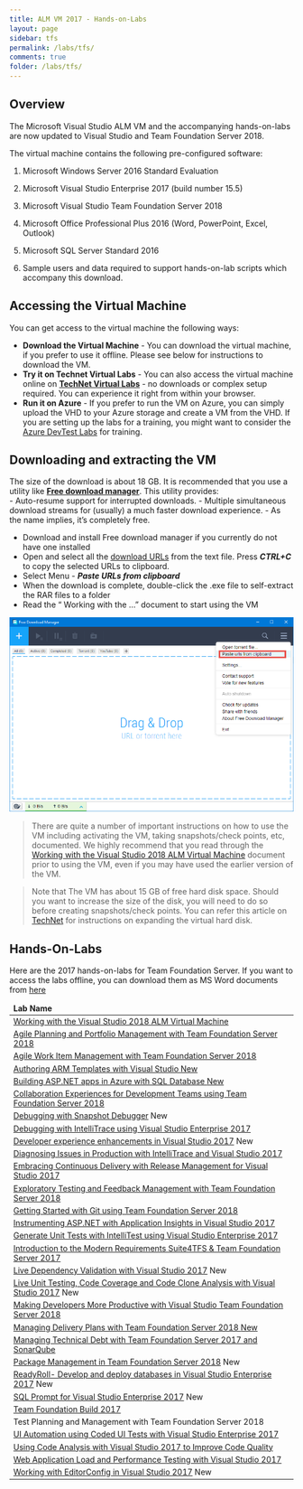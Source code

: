 ```yaml
---
title: ALM VM 2017 - Hands-on-Labs 
layout: page    
sidebar: tfs
permalink: /labs/tfs/
comments: true
folder: /labs/tfs/
---
```


## Overview

The Microsoft Visual Studio ALM VM and the accompanying hands-on-labs are now updated to Visual Studio and Team Foundation Server 2018. 

The virtual machine contains the following pre-configured software:

1.  Microsoft Windows Server 2016 Standard Evaluation

2.  Microsoft Visual Studio Enterprise 2017 (build number 15.5)

3.  Microsoft Visual Studio Team Foundation Server 2018

4.  Microsoft Office Professional Plus 2016 (Word, PowerPoint,
    Excel, Outlook)

5.  Microsoft SQL Server Standard 2016

6.  Sample users and data required to support hands-on-lab scripts which
    accompany this download.      

## Accessing the Virtual Machine

You can get access to the virtual machine the following ways:

- **Download the Virtual Machine** - You can download the virtual machine, if you prefer to use it offline. Please see below for instructions to download the VM.
- **Try it on Technet Virtual Labs** - You can also access the virtual machine online on [**TechNet Virtual Labs**](technet/)  - no downloads or complex setup required. You can experience it right from within your browser.
- **Run it on Azure** - If you prefer to run the VM on Azure, you can simply upload the VHD to your Azure storage and create a VM from the VHD. If you are setting up the labs for a training, you  might want to consider the [Azure DevTest Labs](https://docs.microsoft.com/en-us/azure/devtest-lab/devtest-lab-training-lab) for training.

## Downloading and extracting the VM   
The size of the download is about 18 GB. It is recommended that you use a utility like [**Free download manager**](http://www.freedownloadmanager.org/).  This utility provides:   
    - Auto-resume support for interrupted downloads.
    - Multiple simultaneous download streams for (usually) a much faster download experience.
    - As the name implies, it’s completely free.    

- Download and install Free download manager if you currently do not have one installed 
- Open and select all the <a href="media/almvm2017url.txt">download URLs</a> from the text file. Press ***CTRL+C*** to copy the selected URLs to clipboard.
- Select Menu - ***Paste URLs from clipboard***      
- When the download is complete, double-click the .exe file to self-extract the RAR files to a folder       
- Read the “ Working with the …” document to start using the VM     

<img src="media/fdm.png" />


>There are quite a number of important instructions on how to use the VM including activating the VM, taking snapshots/check points, etc, documented. We highly recommend that you read through the [Working with the Visual Studio 2018 ALM Virtual Machine]() document prior to using the VM, even if you may have used the earlier version of the VM. 

>Note that The VM has about 15 GB of free hard disk space. Should you want to increase the size of the disk, you will need to do so before creating snapshots/check points. You can refer this article on [TechNet]() for instructions on expanding the virtual hard disk.

## Hands-On-Labs

Here are the 2017 hands-on-labs for Team Foundation Server. If you want to access the labs offline, you can download them as MS Word documents from <a href="https://almvm2017.blob.core.windows.net/vm2017/VisualStudio ALMVM 2017 Labs.zip">here</a>
<table width="100%">
<thead><td><b>
Lab Name</b>
</td>
</thead>
<tr><td><a href="started/">Working with the Visual Studio 2018 ALM Virtual Machine</a></td></tr>
<tr><td><a href="agile/">Agile Planning and Portfolio Management with Team Foundation Server 2018</a></td></tr>
<tr><td><a href="agileworkitems/">Agile Work Item Management with Team Foundation Server 2018</a></td></tr>
<tr><td><a href="armtemplates/">Authoring ARM Templates with Visual Studio     <span class="label label-success">New</span></a></td></tr>
<tr><td><a href="aspnetazure/">Building ASP.NET apps in Azure with SQL Database     <span class="label label-success">New</span></a></td></tr>
<tr><td><a href="devteamcollaboration/">Collaboration Experiences for Development Teams using Team Foundation Server 2018</a></td></tr>
<tr><td><a href="snapshotdebugger/">Debugging with Snapshot Debugger</a>     <span class="label label-success">New</span></td></tr>
<tr><td><a href="debugging/">Debugging with IntelliTrace using Visual Studio Enterprise 2017</a></td></tr>
<tr><td><a href="devexp/">Developer experience enhancements in Visual Studio 2017</a>     <span class="label label-success">New</span></td></tr>
<tr><td><a href="intellitrace/">Diagnosing Issues in Production with IntelliTrace and Visual Studio 2017</a></td></tr>
<tr><td><a href="releasemanagement/">Embracing Continuous Delivery with Release Management for Visual Studio 2017</a></td></tr>
<tr><td><a href="exploratorytesting/">Exploratory Testing and Feedback Management with Team Foundation Server 2018</a></td></tr>
<tr><td><a href="git/">Getting Started with Git using Team Foundation Server 2018</a></td></tr>
<tr><td><a href="appinsights/">Instrumenting ASP.NET with Application Insights in Visual Studio 2017</a></td></tr>
<tr><td><a href="intellitest/">Generate Unit Tests with IntelliTest using Visual Studio Enterprise 2017</a></td></tr>
<tr><td><a href="smartword4tfs/">Introduction to the Modern Requirements Suite4TFS & Team Foundation Server 2017</a></td></tr>
<tr><td><a href="livedependencyvalidation/">Live Dependency Validation with Visual Studio 2017</a>    <span class="label label-success">New</span></td></tr>
<tr><td><a href="liveunittesting/">Live Unit Testing, Code Coverage and Code Clone Analysis with Visual Studio 2017</a>    <span class="label label-success">New</span></td></tr>
<tr><td><a href="vsproductivity/">Making Developers More Productive with Visual Studio Team Foundation Server 2018</a></td></tr>
<tr><td><a href="deliveryplans/">Managing Delivery Plans with Team Foundation Server 2018     <span class="label label-success">New</span></a></td></tr>
<tr><td><a href="technicaldebt/">Managing Technical Debt with Team Foundation Server 2017 and SonarQube</a></td></tr>
<tr><td><a href="packagemanagement/">Package Management in Team Foundation Server 2018</a>    <span class="label label-success">New</span></td></tr>
<tr><td><a href="readyroll/">ReadyRoll- Develop and deploy databases in Visual Studio Enterprise 2017</a>    <span class="label label-success">New</span></td></tr>
<tr><td><a href="sqlprompt/">SQL Prompt for Visual Studio Enterprise 2017</a>    <span class="label label-success">New</span></td></tr>
<tr><td><a href="build/">Team Foundation Build 2017</a></td></tr>
<tr><td><a hrf="manualtesting/">Test Planning and Management with Team Foundation Server 2018</a></td></tr>
<tr><td><a href="codedui/">UI Automation using Coded UI Tests with Visual Studio Enterprise 2017</a></td></tr>
<tr><td><a href="codeanalysis/">Using Code Analysis with Visual Studio 2017 to Improve Code Quality</a></td></tr>
<tr><td><a href="load/">Web Application Load and Performance Testing with Visual Studio 2017</a></td></tr>
<tr><td><a href="editorconfig/">Working with EditorConfig in Visual Studio 2017</a>    <span class="label label-success">New</span></td></tr>
</table>